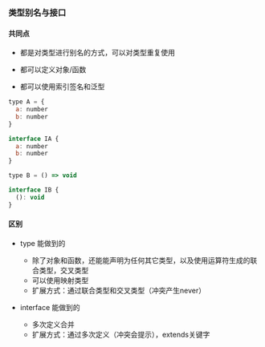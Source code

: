 ### 类型别名与接口

#### 共同点

* 都是对类型进行别名的方式，可以对类型重复使用

* 都可以定义对象/函数

* 都可以使用索引签名和泛型

```js
type A = {
  a: number
  b: number
}

interface IA {
  a: number
  b: number
}

type B = () => void

interface IB {
  (): void
}
```

#### 区别

* type 能做到的

  * 除了对象和函数，还能能声明为任何其它类型，以及使用运算符生成的联合类型，交叉类型
  * 可以使用映射类型
  * 扩展方式：通过联合类型和交叉类型（冲突产生never）

* interface 能做到的

  * 多次定义合并
  * 扩展方式：通过多次定义（冲突会提示），extends关键字



